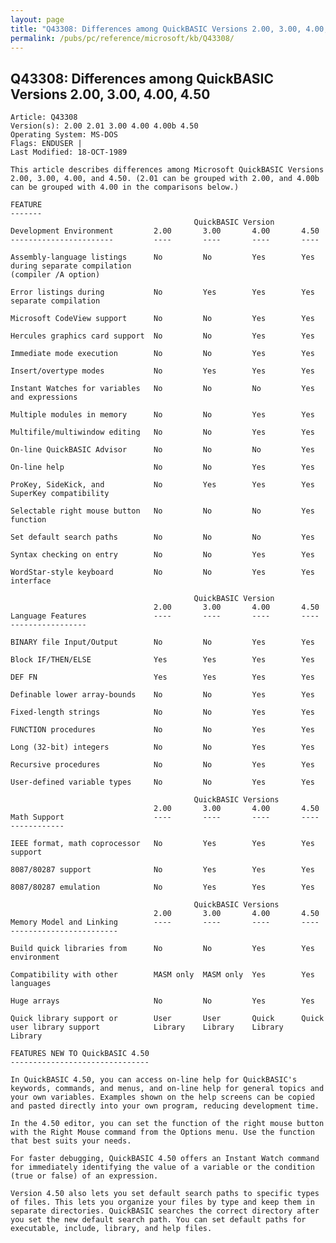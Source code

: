 ```yaml
---
layout: page
title: "Q43308: Differences among QuickBASIC Versions 2.00, 3.00, 4.00, 4.50"
permalink: /pubs/pc/reference/microsoft/kb/Q43308/
---
```


## Q43308: Differences among QuickBASIC Versions 2.00, 3.00, 4.00, 4.50

	Article: Q43308
	Version(s): 2.00 2.01 3.00 4.00 4.00b 4.50
	Operating System: MS-DOS
	Flags: ENDUSER |
	Last Modified: 18-OCT-1989
	
	This article describes differences among Microsoft QuickBASIC Versions
	2.00, 3.00, 4.00, and 4.50. (2.01 can be grouped with 2.00, and 4.00b
	can be grouped with 4.00 in the comparisons below.)
	
	FEATURE
	-------
	                                         QuickBASIC Version
	Development Environment         2.00       3.00       4.00       4.50
	-----------------------         ----       ----       ----       ----
	
	Assembly-language listings      No         No         Yes        Yes
	during separate compilation
	(compiler /A option)
	
	Error listings during           No         Yes        Yes        Yes
	separate compilation
	
	Microsoft CodeView support      No         No         Yes        Yes
	
	Hercules graphics card support  No         No         Yes        Yes
	
	Immediate mode execution        No         No         Yes        Yes
	
	Insert/overtype modes           No         Yes        Yes        Yes
	
	Instant Watches for variables   No         No         No         Yes
	and expressions
	
	Multiple modules in memory      No         No         Yes        Yes
	
	Multifile/multiwindow editing   No         No         Yes        Yes
	
	On-line QuickBASIC Advisor      No         No         No         Yes
	
	On-line help                    No         No         Yes        Yes
	
	ProKey, SideKick, and           No         Yes        Yes        Yes
	SuperKey compatibility
	
	Selectable right mouse button   No         No         No         Yes
	function
	
	Set default search paths        No         No         No         Yes
	
	Syntax checking on entry        No         No         Yes        Yes
	
	WordStar-style keyboard         No         No         Yes        Yes
	interface
	
	                                         QuickBASIC Version
	                                2.00       3.00       4.00       4.50
	Language Features               ----       ----       ----       ----
	-----------------
	
	BINARY file Input/Output        No         No         Yes        Yes
	
	Block IF/THEN/ELSE              Yes        Yes        Yes        Yes
	
	DEF FN                          Yes        Yes        Yes        Yes
	
	Definable lower array-bounds    No         No         Yes        Yes
	
	Fixed-length strings            No         No         Yes        Yes
	
	FUNCTION procedures             No         No         Yes        Yes
	
	Long (32-bit) integers          No         No         Yes        Yes
	
	Recursive procedures            No         No         Yes        Yes
	
	User-defined variable types     No         No         Yes        Yes
	
	                                         QuickBASIC Versions
	                                2.00       3.00       4.00       4.50
	Math Support                    ----       ----       ----       ----
	------------
	
	IEEE format, math coprocessor   No         Yes        Yes        Yes
	support
	
	8087/80287 support              No         Yes        Yes        Yes
	
	8087/80287 emulation            No         Yes        Yes        Yes
	
	                                         QuickBASIC Versions
	                                2.00       3.00       4.00       4.50
	Memory Model and Linking        ----       ----       ----       ----
	------------------------
	
	Build quick libraries from      No         No         Yes        Yes
	environment
	
	Compatibility with other        MASM only  MASM only  Yes        Yes
	languages
	
	Huge arrays                     No         No         Yes        Yes
	
	Quick library support or        User       User       Quick      Quick
	user library support            Library    Library    Library    Library
	
	FEATURES NEW TO QuickBASIC 4.50
	-------------------------------
	
	In QuickBASIC 4.50, you can access on-line help for QuickBASIC's
	keywords, commands, and menus, and on-line help for general topics and
	your own variables. Examples shown on the help screens can be copied
	and pasted directly into your own program, reducing development time.
	
	In the 4.50 editor, you can set the function of the right mouse button
	with the Right Mouse command from the Options menu. Use the function
	that best suits your needs.
	
	For faster debugging, QuickBASIC 4.50 offers an Instant Watch command
	for immediately identifying the value of a variable or the condition
	(true or false) of an expression.
	
	Version 4.50 also lets you set default search paths to specific types
	of files. This lets you organize your files by type and keep them in
	separate directories. QuickBASIC searches the correct directory after
	you set the new default search path. You can set default paths for
	executable, include, library, and help files.
